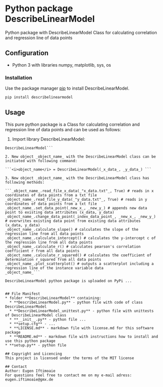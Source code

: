 # Python package DescribeLinearModel
Python package with DescribeLinearModel Class for calculating correlation and regression line of data points

## Configuration
* Python 3 with libraries numpy, matplotlib, sys, os

### Installation
Use the package manager [pip](https://pip.pypa.io/en/stable/) to install DescribeLinearModel.

```bash
pip install describelinearmodel
```

## Usage
This pure python package is a Class for calculating correlation and regression line of data points and can be used as follows:

1. Import library DescribeLinearModel:

```import
DescribeLinearModel```

2. New object _object_name_ with the DescribeLinearModel class can be initiated with following command:

```<i>object_name</i> = DescribeLinearModel(_x_data_, _y_data_) ```

3. New object _object_name_ with the DescribeLinearModel class has following methods:

```_object_name_.read_file_x_data(_"x_data.txt"_, True) # reads in x coordinates of data points from a txt file
_object_name_.read_file_y_data(_"y_data.txt"_, True) # reads in y coordinates of data points from a txt file
_object_name_.set_data_point(_new_x_, _new_y_) # appends new data point to existing data attributes (x_data, y_data)
_object_name_.change_data_point(_index_data_point_, _new_x_, _new_y_) # overwrites existing data point from existing data attributes (x_data, y_data)
_object_name_.calculate_slope() # calculates the slope of the regression line from all data points
_object_name_.calculate_intercept() # calculates the y-intercept c of the regression line from all data points
_object_name_.calculate_r() # calculates pearson's correlation coefficient r from all data points
_object_name_.calculate_r_squared() # calculates the coefficient of determination r_squared from all data points
_object_name_.plot_scatterplot() # outputs a scatterplot including a regression line of the instance variable data
_object_name_```

DescribeLinearModel python package is uploaded on PyPi ...


## File Manifest
* folder **DescribeLinearModel** containing:
  * **DescribeLinearModel.py** - python file with code of class DescribeLinearModel
  * **DescribeLinearModel_unittest.py** - python file with unittests of DescribeLinearModel class
  * **__init__.py** - python file ...
  * **setup.cfg** - ...
  * **LICENSE.md** - markdown file with license.md for this software package
  * **README.md** - markdown file with instructions how to install and use this python package
* **setup.py** - python file

## Copyright and Licencing
This project is licensed under the terms of the MIT license

## Contact
Author: Eugen Iftimoaie
For questions feel free to contact me on my e-mail adress: eugen.iftimoaie@gmx.de
